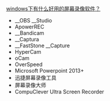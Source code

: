 [windows下有什么好用的屏幕录像软件？](https://www.zhihu.com/question/22202142)

- __OBS __Studio
- ApowerREC
- __Bandicam
- __Captura
- __FastStone __Capture
- HyperCam
- oCam
- OverSpeed
- Microsoft Powerpoint 2013+
- 迅捷屏幕录像工具
- 屏幕录像大师
- CompuClever Ultra Screen Recorder
